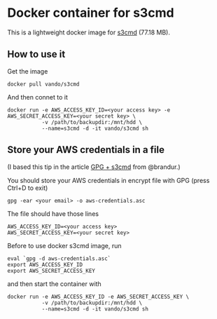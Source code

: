 # Docker container for s3cmd

This is a lightweight docker image for [s3cmd](http://s3tools.org/s3cmd) (77.18 MB).

## How to use it

Get the image

```
docker pull vando/s3cmd
```

And then connet to it

```
docker run -e AWS_ACCESS_KEY_ID=<your access key> -e AWS_SECRET_ACCESS_KEY=<your secret key> \
           -v /path/to/backupdir:/mnt/hdd \
           --name=s3cmd -d -it vando/s3cmd sh
```

## Store your AWS credentials in a file

(I based this tip in the article [GPG + s3cmd](https://brandur.org/fragments/gpg-s3cmd) from @brandur.)

You should store your AWS credentials in encrypt file with GPG (press Ctrl+D to exit)

```
gpg -ear <your email> -o aws-credentials.asc
```

The file should have those lines

```
AWS_ACCESS_KEY_ID=<your access key>
AWS_SECRET_ACCESS_KEY=<your secret key>
```

Before to use docker s3cmd image, run

```
eval `gpg -d aws-credentials.asc`
export AWS_ACCESS_KEY_ID
export AWS_SECRET_ACCESS_KEY
```

and then start the container with

```
docker run -e AWS_ACCESS_KEY_ID -e AWS_SECRET_ACCESS_KEY \
           -v /path/to/backupdir:/mnt/hdd \
           --name=s3cmd -d -it vando/s3cmd sh
```

